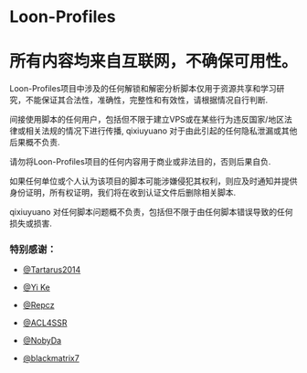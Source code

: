 # Loon-Profiles


# 所有内容均来自互联网，不确保可用性。

Loon-Profiles项目中涉及的任何解锁和解密分析脚本仅用于资源共享和学习研究，不能保证其合法性，准确性，完整性和有效性，请根据情况自行判断.

间接使用脚本的任何用户，包括但不限于建立VPS或在某些行为违反国家/地区法律或相关法规的情况下进行传播, qixiuyuano 对于由此引起的任何隐私泄漏或其他后果概不负责.

请勿将Loon-Profiles项目的任何内容用于商业或非法目的，否则后果自负.

如果任何单位或个人认为该项目的脚本可能涉嫌侵犯其权利，则应及时通知并提供身份证明，所有权证明，我们将在收到认证文件后删除相关脚本.

qixiuyuano 对任何脚本问题概不负责，包括但不限于由任何脚本错误导致的任何损失或损害.


### 特别感谢：

* [@Tartarus2014](https://github.com/Tartarus2014)

* [@Yi Ke](https://gitlab.com/lodepuly/vpn_tool/)

* [@Repcz](https://github.com/Repcz)

* [@ACL4SSR](https://github.com/ACL4SSR)
  
* [@NobyDa](https://github.com/NobyDa)

* [@blackmatrix7](https://github.com/blackmatrix7/ios_rule_script)

